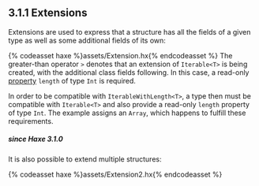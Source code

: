 ## 3.1.1 Extensions

Extensions are used to express that a structure has all the fields of a given type as well as some additional fields of its own:

{% codeasset haxe %}assets/Extension.hx{% endcodeasset %}
The greater-than operator `>` denotes that an extension of `Iterable<T>` is being created, with the additional class fields following. In this case, a read-only [property](class-field-property.md) `length` of type `Int` is required.

In order to be compatible with `IterableWithLength<T>`, a type then must be compatible with `Iterable<T>` and also provide a read-only `length` property of type `Int`. The example assigns an `Array`, which happens to fulfill these requirements.

##### since Haxe 3.1.0

It is also possible to extend multiple structures:

{% codeasset haxe %}assets/Extension2.hx{% endcodeasset %}
